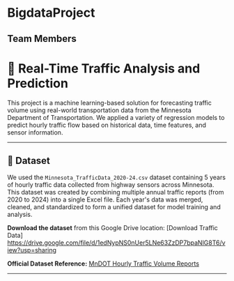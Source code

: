 # BigdataProject

## Team Members

# 🚦 Real-Time Traffic Analysis and Prediction

This project is a machine learning-based solution for forecasting traffic volume using real-world transportation data from the Minnesota Department of Transportation. We applied a variety of regression models to predict hourly traffic flow based on historical data, time features, and sensor information.

---

## 📁 Dataset

We used the `Minnesota_TrafficData_2020-24.csv` dataset containing 5 years of hourly traffic data collected from highway sensors across Minnesota.
This dataset was created by combining multiple annual traffic reports (from 2020 to 2024) into a single Excel file. Each year's data was merged, cleaned, and standardized to form a unified dataset for model training and analysis.

 **Download the dataset** from this Google Drive location: [Download Traffic Data] https://drive.google.com/file/d/1edNypNS0nUer5LNe63ZzDP7bpaNlG8T6/view?usp=sharing

 **Official Dataset Reference:** [MnDOT Hourly Traffic Volume Reports](https://mndot.org/traffic/data/reports-hrvol-atr.html)

---
